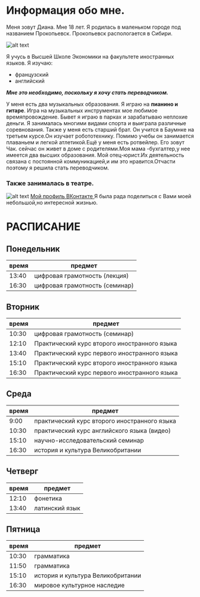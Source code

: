 # Информация обо мне.

Меня зовут Диана. Мне 18 лет.
Я родилась в маленьком городе под названием Прокопьевск. 
Прокопьевск распологается в Сибири.

![alt text](http://prkonline.ru/_nw/118/19601689.jpg)  

Я учусь в Высшей Школе Экономики на факультете иностранных языков.
Я изучаю: 
-  французский  
-  английский 

***Мне это необходимо, поскольку я хочу стать переводчиком.***

У меня есть два музыкальных образования. Я играю на **пианино и гитаре**.
Игра на музыкальных инструментах мое любимое времяпровождение. Бывет я играю в парках и зарабатываю неплохие деньги.
Я занималась многими видами спорта и выиграла различные соревнования. Также у меня есть старший брат. Он учится в Баумнке на третьем курсе.Он изучает робототехнику. Помимо учебы он занимается плаваньем и легкой атлетикой.Ещё у меня есть ротвейлер. Его зовут Чак. сейчас он живет в доме с родителями.Моя мама -бухгалтер,у нее имеется два высших образования. Мой отец-юрист.Их деятельность связана с постоянной коммуникацией,и им это нравится.Отчасти поэтому я решила стать переводчиком.
### Также занималась в театре.
![alt text](https://a.d-cd.net/726353u-960.jpg)
[Мой профиль ВКонтакте ](https://vk.com/id319473688)
Я была рада поделиться с Вами моей небольшой,но интересной жизнью.



# РАСПИСАНИЕ 
## Понедельник

время  | предмет
-------|------------------------------
13:40  |цифровая грамотность (лекция)
16:30  | цифровая грамотность (семинар)

## Вторник
время  | предмет
-------|------------------------------
10:30  |цифровая грамотность (семинар)
12:10  |Практический курс второго иностранного языка
13:40  |Практический курс первого иностранного языка
15:10  |Практический курс второго иностранного языка
16:30  |Практический курс первого иностранного языка

## Среда
время  | предмет
-------|------------------------------
9:00   |практический курс второго иностранного языка
10:30  |практический курс английского языка (видео)
15:10  |научно-исследовательский семинар
16:30  |история и культура Великобритании

## Четверг
время  | предмет
-------|-------------------------------
12:10  |фонетика
13:40  |латинский язык

## Пятница
время  | предмет
-------|-------------------------------
10:30  |грамматика
11:50  |грамматика
15:10  |история и культура Великобритании
16:30  |мировое культурное наследие

